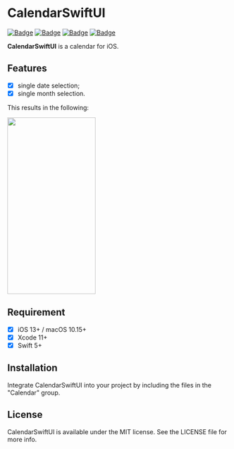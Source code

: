 # CalendarSwiftUI

[![Badge](https://img.shields.io/badge/License-MIT-green.svg)](https://shields.io/)
[![Badge](https://img.shields.io/badge/Swift-5.0-blue.svg)](https://shields.io/)
[![Badge](https://img.shields.io/badge/Xcode-11-blue.svg)](https://shields.io/)
[![Badge](https://img.shields.io/badge/platforms-iOS%2013%20|%20macOS%2010.15%20-blue.svg)](https://shields.io/)

**CalendarSwiftUI** is a calendar for iOS. 

## Features
- [x] single date selection;
- [x] single month selection.

This results in the following:

<img src="/CalendarSwiftUI/Images/Video.gif" width="200" height="400" />

## Requirement 
- [x] iOS 13+ / macOS 10.15+
- [x] Xcode 11+
- [x] Swift 5+

## Installation
Integrate CalendarSwiftUI into your project by including the files in the "Calendar" group.

## License
CalendarSwiftUI is available under the MIT license. See the LICENSE file for more info.
